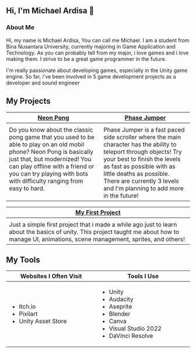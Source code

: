 ## Hi, I'm Michael Ardisa 👋

### About Me
Hi, my name is Michael Ardisa, You can call me Michael. I am a student from Bina Nusantara University, currently majoring in Game Application and Technology. As you can probably tell from my major, i love games and i love making them. I strive to be a great game programmer in the future.

I'm really passionate about developing games, especially in the Unity game engine. So far, i've been involved in 5 game development projects as a developer and sound engineer

<h2>My Projects</h2>

<!-- ============================================= -->
<table>
  <thead>
    <tr>
      <th width="500px" align="center"><a href="https://github.com/MicksS1/Pong-GameProg">Neon Pong</th>
      <th width="500px" align="center"><a href="https://github.com/MicksS1/SideScroll-GameProg">Phase Jumper</th>
    </tr>
  </thead>
  <tbody>
  <tr width="500px" align="center">
  <td>
    
<!-- ![gifshort](https://github.com/TottAditS/TottAditS/assets/154248410/ccab71c4-e624-4a9d-b61a-84318f04f220) -->

  </td>
  <td>

<!-- ![0628-copy(2)](https://github.com/TottAditS/TottAditS/assets/154248410/cfbeab1c-c049-43d4-bd93-46f511aa7639) -->

  </td>
  </tr>
  <tr width="500px">
  <td valign="text-top">
Do you know about the classic pong game that you used to be able to play on an old mobil phone? Neon Pong is basically just that, but modernized! You can play offline with a friend or you can try playing with bots with difficulty ranging from easy to hard.
  </td>
  <td valign="text-top">
Phase Jumper is a fast paced side scroller where the main character has the ability to teleport through objects! Try your best to finish the levels as fast as possible with as little deaths as possible. There are currently 3 levels and I'm planning to add more in the future!
  </td>
  </tr>
  

  </tbody>
</table>
<!-- ============================================= -->
<table>
  <thead>
    <tr>
      <th width="500px" align="center"><a href="https://github.com/MicksS1/SideScroll-GameProg">My First Project</th>
    </tr>
  </thead>
  <tbody>
  <tr width="500px" align="center">
  <td>
    
<!-- ![0630 (1)(1)](https://github.com/TottAditS/TottAditS/assets/154248410/a68079f2-006b-441d-8391-35897d0bbeed) -->

  </td>
  </tr>
  <tr width="500px">
  <td valign="text-top">
Just a simple first project that i made a while ago just to learn about the basics of unity. This project taught me about how to manage UI, animations, scene management, sprites, and others!
  </td>
  </td>
  </tr>
  

  </tbody>
</table>

<!-- ============================================= -->
<h2>My Tools</h2>
<table>
  <thead>
    <tr>
      <th width="500px" align="center">Websites I Often Visit</th>
      <th width="500px" align="center">Tools I Use</th>
    </tr>
  </thead>
  <tbody>
  <tr width="500px" align="left">
  <td>

  - Itch.io
  - Pixilart
  - Unity Asset Store
  
  </td>
  <td>

  - Unity
  - Audacity
  - Aseprite
  - Blender
  - Canva
  - Visual Studio 2022
  - DaVinci Resolve

  </td>
  </tr>
  </tbody>
</table>
<!-- ============================================= -->
